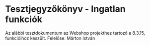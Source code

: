 # Tesztjegyzőkönyv - Ingatlan funkciók

Az alábbi tesztdokumentum az Webshop projekthez tartozó a 8.3.15, funkcióihoz készült. Felelőse: Márton István


